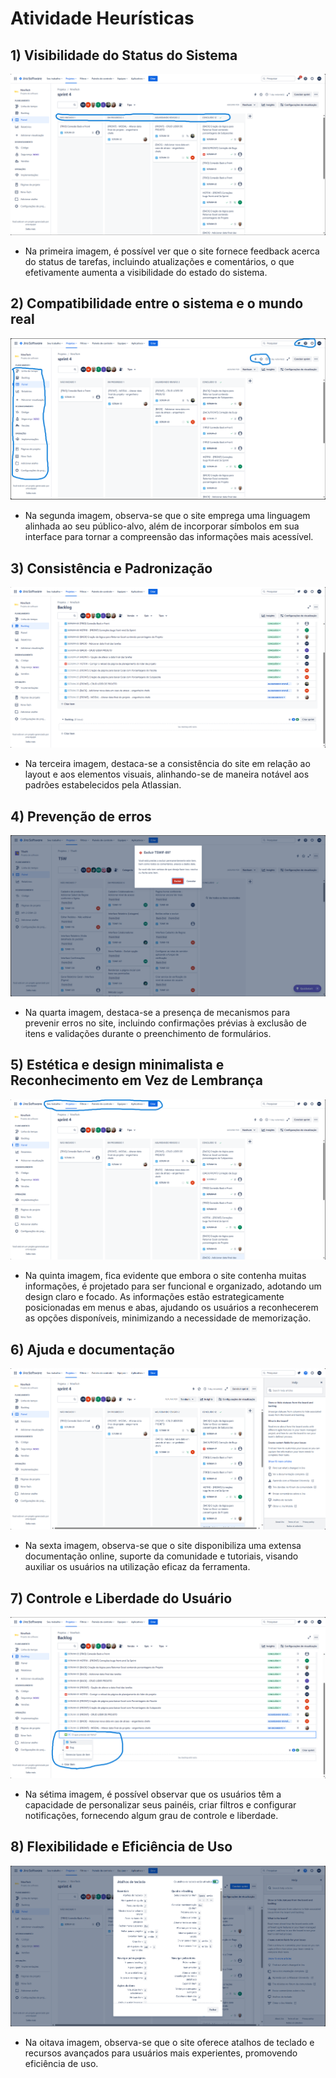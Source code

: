 # Atividade Heurísticas

## 1) Visibilidade do Status do Sistema

![Imagem Visibilidade do Status do Sistema](imagem1.png)

- Na primeira imagem, é possível ver que o site fornece feedback acerca do status de tarefas, incluindo atualizações e comentários, o que efetivamente aumenta a visibilidade do estado do sistema.

## 2) Compatibilidade entre o sistema e o mundo real

![Imagem Compatibilidade entre o sistema e o mundo real](imagem2.png)

- Na segunda imagem, observa-se que o site emprega uma linguagem alinhada ao seu público-alvo, além de incorporar símbolos em sua interface para tornar a compreensão das informações mais acessível.

## 3) Consistência e Padronização

![Imagem Consistência e Padronização](imagem3.png)

- Na terceira imagem, destaca-se a consistência do site em relação ao layout e aos elementos visuais, alinhando-se de maneira notável aos padrões estabelecidos pela Atlassian.

## 4) Prevenção de erros

![Imagem Prevenção de erros](imagem4.png)

- Na quarta imagem, destaca-se a presença de mecanismos para prevenir erros no site, incluindo confirmações prévias à exclusão de itens e validações durante o preenchimento de formulários.

## 5) Estética e design minimalista e Reconhecimento em Vez de Lembrança

![Imagem Estética e design minimalista e Reconhecimento em Vez de Lembrança](imagem5.png)

- Na quinta imagem, fica evidente que embora o site contenha muitas informações, é projetado para ser funcional e organizado, adotando um design claro e focado. As informações estão estrategicamente posicionadas em menus e abas, ajudando os usuários a reconhecerem as opções disponíveis, minimizando a necessidade de memorização.

## 6) Ajuda e documentação

![Imagem Ajuda e documentação](imagem6.png)

- Na sexta imagem, observa-se que o site disponibiliza uma extensa documentação online, suporte da comunidade e tutoriais, visando auxiliar os usuários na utilização eficaz da ferramenta.

## 7) Controle e Liberdade do Usuário

![Imagem Controle e Liberdade do Usuário](imagem7.png)

- Na sétima imagem, é possível observar que os usuários têm a capacidade de personalizar seus painéis, criar filtros e configurar notificações, fornecendo algum grau de controle e liberdade.

## 8) Flexibilidade e Eficiência de Uso

![Imagem Flexibilidade e Eficiência de Uso](imagem8.png)

- Na oitava imagem, observa-se que o site oferece atalhos de teclado e recursos avançados para usuários mais experientes, promovendo eficiência de uso. 
